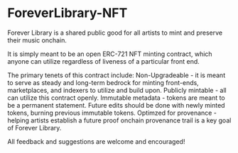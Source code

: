 # ForeverLibrary-NFT

Forever Library is a shared public good for all artists to mint and preserve their music onchain.

It is simply meant to be an open ERC-721 NFT minting contract, which anyone can utilize regardless of liveness of a particular front end.

The primary tenets of this contract include:
Non-Upgradeable - it is meant to serve as steady and long-term bedrock for minting front-ends, marketplaces, and indexers to utilize and build upon.
Publicly mintable - all can utilize this contract openly.
Immutable metadata - tokens are meant to be a permanent statement. Future edits should be done with newly minted tokens, burning previous immutable tokens.
Optimzed for provenance - helping artists establish a future proof onchain provenance trail is a key goal of Forever Library.

All feedback and suggestions are welcome and encouraged!
